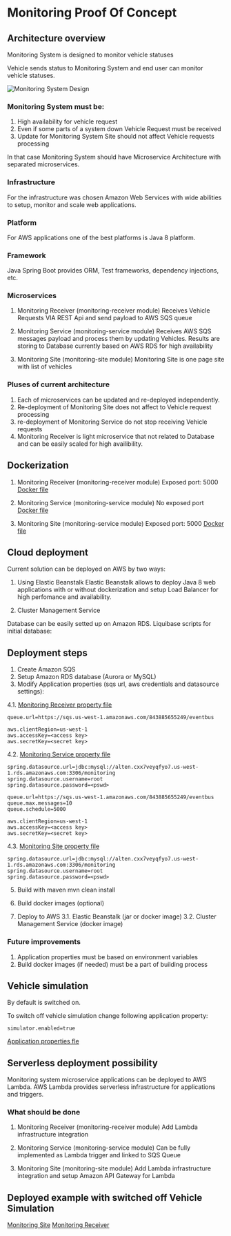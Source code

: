 # Monitoring Proof Of Concept


## Architecture overview
Monitoring System is designed to monitor vehicle statuses

Vehicle sends status to Monitoring System and end user can monitor vehicle statuses.

![Monitoring System Design](https://docs.google.com/drawings/d/e/2PACX-1vSpZRgcqXSRAcG2e3ZTaddAd-HuCAo1s6Em1siCE1YyHnhmmqmZ7E55Dm2NwYxAnnmS-5Xnl2WFGziX/pub?w=927&h=432)


### Monitoring System must be:

1. High availability for vehicle request
2. Even if some parts of a system down Vehicle Request must be received
3. Update for Monitoring System Site should not affect Vehicle requests processing

In that case Monitoring System should have Microservice Architecture with separated microservices.

### Infrastructure
For the infrastructure was chosen Amazon Web Services with wide abilities to setup, monitor and scale web applications.

### Platform
For AWS applications one of the best platforms is Java 8 platform.

### Framework
Java Spring Boot provides ORM, Test frameworks, dependency injections, etc. 


### Microservices
1. Monitoring Receiver (monitoring-receiver module)
    Receives Vehicle Requests VIA REST Api and send payload to AWS SQS queue
    
2. Monitoring Service (monitoring-service module)
    Receives AWS SQS messages payload and process them by updating Vehicles.
    Results are storing to Database currently based on AWS RDS for high availability
    
3. Monitoring Site (monitoring-site module)
    Monitoring Site is one page site with list of vehicles
    

### Pluses of current architecture
1. Each of microservices can be updated and re-deployed independently.
2. Re-deployment of Monitoring Site does not affect to Vehicle request processing
3. re-deployment of Monitoring Service do not stop receiving Vehicle requests
4. Monitoring Receiver is light microservice that not related to Database and can be easily scaled for high availibility.

## Dockerization
1. Monitoring Receiver (monitoring-receiver module)
Exposed port: 5000 
[Docker file](https://github.com/Nurkambay/monitoring-poc/blob/master/monitoring-receiver/Dockerfile)

2. Monitoring Service (monitoring-service module)
No exposed port 
[Docker file](https://github.com/Nurkambay/monitoring-poc/blob/master/monitoring-service/Dockerfile)

3. Monitoring Site (monitoring-service module)
Exposed port: 5000 
[Docker file](https://github.com/Nurkambay/monitoring-poc/blob/master/monitoring-site/Dockerfile)
    
## Cloud deployment
Current solution can be deployed on AWS by two ways:

1. Using Elastic Beanstalk
    Elastic Beanstalk allows to deploy Java 8 web applications with or without dockerization and setup Load Balancer for high perfomance and availability.
    
2. Cluster Management Service
    
Database can be easily setted up on Amazon RDS.
Liquibase scripts for initial database:

## Deployment steps
1. Create Amazon SQS
2. Setup Amazon RDS database (Aurora or MySQL)
4. Modify Application properties (sqs url, aws credentials and datasource settings):

4.1. [Monitoring Receiver property file](https://github.com/Nurkambay/monitoring-poc/blob/master/monitoring-receiver/src/main/resources/application.properties)
```
queue.url=https://sqs.us-west-1.amazonaws.com/843885655249/eventbus

aws.clientRegion=us-west-1
aws.accessKey=<access key>
aws.secretKey=<secret key>

```
4.2. [Monitoring Service property file](https://github.com/Nurkambay/monitoring-poc/blob/master/monitoring-service/src/main/resources/application.properties)
```
spring.datasource.url=jdbc:mysql://alten.cxx7veyqfyo7.us-west-1.rds.amazonaws.com:3306/monitoring
spring.datasource.username=root
spring.datasource.password=<pswd>

queue.url=https://sqs.us-west-1.amazonaws.com/843885655249/eventbus
queue.max.messages=10
queue.schedule=5000

aws.clientRegion=us-west-1
aws.accessKey=<access key>
aws.secretKey=<secret key>
```

4.3. [Monitoring Site property file](https://github.com/Nurkambay/monitoring-poc/blob/master/monitoring-site/src/main/resources/application.properties)
```
spring.datasource.url=jdbc:mysql://alten.cxx7veyqfyo7.us-west-1.rds.amazonaws.com:3306/monitoring
spring.datasource.username=root
spring.datasource.password=<pswd>
```

5. Build with maven
    mvn clean install
    
6. Build docker images (optional)

7. Deploy to AWS
    3.1. Elastic Beanstalk (jar or docker image)
    3.2. Cluster Management Service (docker image)

### Future improvements
1. Application properties must be based on environment variables
2. Build docker images (if needed) must be a part of building process

 
## Vehicle simulation
By default is switched on.

To switch off vehicle simulation change following application property:
```
simulator.enabled=true
```
[Application properties fle](https://github.com/Nurkambay/monitoring-poc/blob/master/monitoring-receiver/src/main/resources/application.properties)

## Serverless deployment possibility

Monitoring system microservice applications can be deployed to AWS Lambda.
AWS Lambda provides serverless infrastructure for applications and triggers.

### What should be done
1. Monitoring Receiver (monitoring-receiver module)
    Add Lambda infrastructure integration

2. Monitoring Service (monitoring-service module)
    Can be fully implemented as Lambda trigger and linked to SQS Queue

3. Monitoring Site (monitoring-site module)
    Add Lambda infrastructure integration and setup Amazon API Gateway for Lambda


## Deployed example with switched off Vehicle Simulation
[Monitoring Site](http://monitoringsite-env.fvqaajdqge.us-west-1.elasticbeanstalk.com/index.html)
[Monitoring Receiver](http://receiver.us-west-1.elasticbeanstalk.com/swagger-ui.html)
 